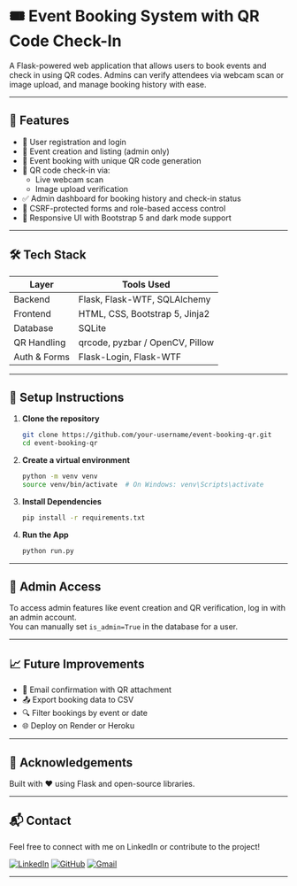 # 🎟️ Event Booking System with QR Code Check-In

A Flask-powered web application that allows users to book events and check in using QR codes. Admins can verify attendees via webcam scan or image upload, and manage booking history with ease.

---

## 🚀 Features

- 👤 User registration and login
- 📅 Event creation and listing (admin only)
- 🧾 Event booking with unique QR code generation
- 📲 QR code check-in via:
  - Live webcam scan
  - Image upload verification
- ✅ Admin dashboard for booking history and check-in status
- 🔐 CSRF-protected forms and role-based access control
- 🎨 Responsive UI with Bootstrap 5 and dark mode support

---

## 🛠️ Tech Stack

| Layer        | Tools Used                          |
|--------------|-------------------------------------|
| Backend      | Flask, Flask-WTF, SQLAlchemy        |
| Frontend     | HTML, CSS, Bootstrap 5, Jinja2      |
| Database     | SQLite                              |
| QR Handling  | qrcode, pyzbar / OpenCV, Pillow     |
| Auth & Forms | Flask-Login, Flask-WTF              |

---

## 🧪 Setup Instructions

1. **Clone the repository**
   ```bash
   git clone https://github.com/your-username/event-booking-qr.git
   cd event-booking-qr
   ```

2. **Create a virtual environment**
    ```bash
    python -m venv venv
    source venv/bin/activate  # On Windows: venv\Scripts\activate
    ```

3. **Install Dependencies**
   ```bash
   pip install -r requirements.txt
   ```

4. **Run the App**
   ```bash
   python run.py
   ```

---

## 🔐 Admin Access

To access admin features like event creation and QR verification, log in with an admin account.  
You can manually set `is_admin=True` in the database for a user.

---

## 📈 Future Improvements

- 📧 Email confirmation with QR attachment
- 📤 Export booking data to CSV
- 🔍 Filter bookings by event or date
- 🌐 Deploy on Render or Heroku

---

## 🙌 Acknowledgements

Built with ❤️ using Flask and open-source libraries.

---

## 📬 Contact

Feel free to connect with me on LinkedIn or contribute to the project!

[![LinkedIn](https://img.shields.io/badge/LinkedIn-blue?style=for-the-badge&logo=linkedin)](https://www.linkedin.com/in/tanishqsakhare)
[![GitHub](https://img.shields.io/badge/GitHub-black?style=for-the-badge&logo=github)](https://github.com/tanishqsakhare)
[![Gmail](https://img.shields.io/badge/Gmail-red?style=for-the-badge&logo=gmail)](mailto:tanishqsakhare@gmail.com)

---   
